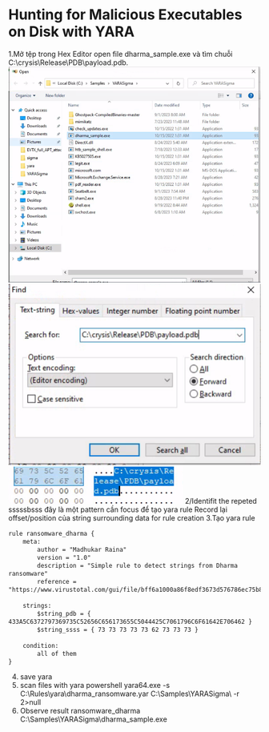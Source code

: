 # Hunting for Malicious Executables on Disk with YARA
1.Mở tệp trong Hex Editor open file dharma_sample.exe và tìm chuỗi C:\crysis\Release\PDB\payload.pdb.
![alt text](image.png)
![alt text](image-2.png)
![alt text](image-3.png)
2/Identifit the repeted sssssbsss
đây là một pattern cần focus để tạo yara rule
Record lại offset/position của string surrounding data for rule creation
3.Tạo yara rule
```yara
rule ransomware_dharma {
    meta:
        author = "Madhukar Raina"
        version = "1.0"
        description = "Simple rule to detect strings from Dharma ransomware"
        reference = "https://www.virustotal.com/gui/file/bff6a1000a86f8edf3673d576786ec75b80bed0c458a8ca0bd52d12b74099071/behavior"

    strings:
        $string_pdb = {  433A5C6372797369735C52656C656173655C5044425C7061796C6F61642E706462 }
        $string_ssss = { 73 73 73 73 73 62 73 73 73 }

    condition:
        all of them
}
```
4. save yara
5. scan files with yara
powershell
yara64.exe -s C:\Rules\yara\dharma_ransomware.yar C:\Samples\YARASigma\ -r 2>null
6. Observe result
ransomware_dharma C:\Samples\YARASigma\dharma_sample.exe
